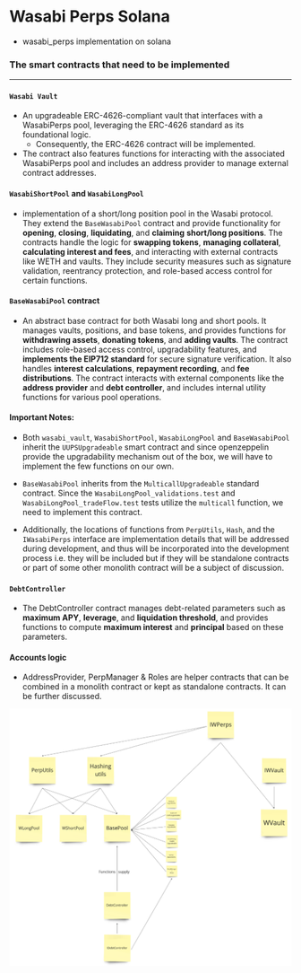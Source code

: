 # Wasabi Perps Solana
* wasabi_perps implementation on solana

### The smart contracts that need to be implemented
-----
#### `Wasabi Vault`
* An upgradeable ERC-4626-compliant vault that interfaces with a WasabiPerps pool, leveraging the ERC-4626 standard as its foundational logic.
  * Consequently, the ERC-4626 contract will be implemented.
* The contract also features functions for interacting with the associated WasabiPerps pool and includes an address provider to manage external contract addresses.

#### `WasabiShortPool` and `WasabiLongPool`
* implementation of a short/long position pool in the Wasabi protocol. They extend the `BaseWasabiPool` contract and provide functionality for **opening**, **closing**, **liquidating**, and **claiming** **short/long positions**. The contracts handle the logic for **swapping tokens**, **managing collateral**, **calculating interest and fees**, and interacting with external contracts like WETH and vaults. They include security measures such as signature validation, reentrancy protection, and role-based access control for certain functions.

#### `BaseWasabiPool` contract
* An abstract base contract for both Wasabi long and short pools. It manages vaults, positions, and base tokens, and provides functions for **withdrawing assets**, **donating tokens**, and **adding vaults**. The contract includes role-based access control, upgradability features, and **implements the EIP712 standard** for secure signature verification. It also handles **interest calculations**, **repayment recording**, and **fee distributions**. The contract interacts with external components like the **address provider** and **debt controller**, and includes internal utility functions for various pool operations.

#### Important Notes:
- Both `wasabi_vault`, `WasabiShortPool`, `WasabiLongPool` and `BaseWasabiPool` inherit the `UUPSUpgradeable` smart contract and since openzeppelin provide the upgradability mechanism out of the box, we will have to implement the few functions on our own.

- `BaseWasabiPool` inherits from the `MulticallUpgradeable` standard contract. Since the `WasabiLongPool_validations.test` and `WasabiLongPool_tradeFlow.test` tests utilize the `multicall` function, we need to implement this contract.

- Additionally, the locations of functions from `PerpUtils`, `Hash`, and the `IWasabiPerps` interface are implementation details that will be addressed during development, and thus will be incorporated into the development process i.e. they will be included but if they will be standalone contracts or part of some other monolith contract will be a subject of discussion.

#### `DebtController`
- The DebtController contract manages debt-related parameters such as **maximum APY**, **leverage**, and **liquidation threshold**, and provides functions to compute **maximum interest** and **principal** based on these parameters.

#### Accounts logic
* AddressProvider, PerpManager & Roles are helper contracts that can be combined in a monolith contract or kept as standalone contracts. It can be further discussed.

![image](./image.png)
